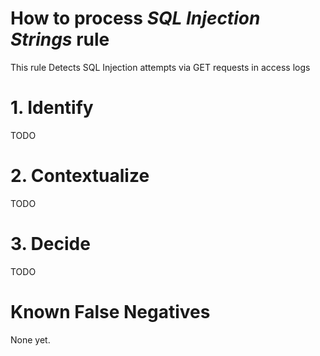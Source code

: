 # How to process *SQL Injection Strings* rule
This rule Detects SQL Injection attempts via GET requests in access logs

# 1. Identify
TODO

# 2. Contextualize
TODO

# 3. Decide
TODO

# Known False Negatives
None yet.
